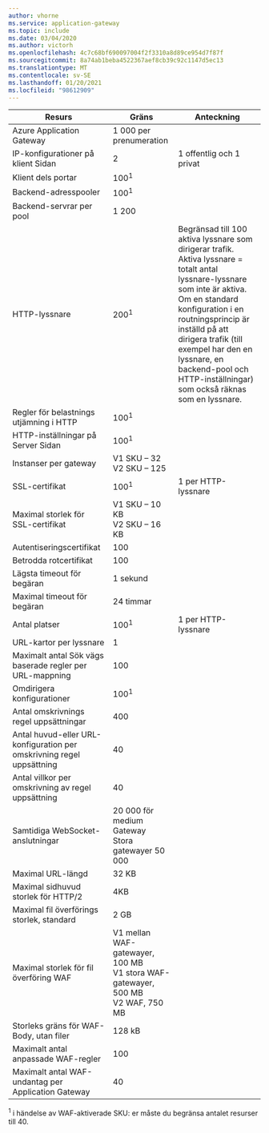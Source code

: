 ```yaml
---
author: vhorne
ms.service: application-gateway
ms.topic: include
ms.date: 03/04/2020
ms.author: victorh
ms.openlocfilehash: 4c7c68bf690097004f2f3310a8d89ce954d7f87f
ms.sourcegitcommit: 8a74ab1beba4522367aef8cb39c92c1147d5ec13
ms.translationtype: MT
ms.contentlocale: sv-SE
ms.lasthandoff: 01/20/2021
ms.locfileid: "98612909"
---
```

| Resurs | Gräns | Anteckning |
| --- | --- | --- |
| Azure Application Gateway |1 000 per prenumeration | |
| IP-konfigurationer på klient Sidan |2 |1 offentlig och 1 privat |
| Klient dels portar |100<sup>1</sup> | |
| Backend-adresspooler |100<sup>1</sup> | |
| Backend-servrar per pool |1 200 | |
| HTTP-lyssnare |200<sup>1</sup> |Begränsad till 100 aktiva lyssnare som dirigerar trafik. Aktiva lyssnare = totalt antal lyssnare-lyssnare som inte är aktiva.<br>Om en standard konfiguration i en routningsprincip är inställd på att dirigera trafik (till exempel har den en lyssnare, en backend-pool och HTTP-inställningar) som också räknas som en lyssnare.|
| Regler för belastnings utjämning i HTTP |100<sup>1</sup> | |
| HTTP-inställningar på Server Sidan |100<sup>1</sup> | |
| Instanser per gateway |V1 SKU – 32<br>V2 SKU – 125 | |
| SSL-certifikat |100<sup>1</sup> |1 per HTTP-lyssnare |
| Maximal storlek för SSL-certifikat |V1 SKU – 10 KB<br>V2 SKU – 16 KB| |
| Autentiseringscertifikat |100 | |
| Betrodda rotcertifikat |100 | |
| Lägsta timeout för begäran |1 sekund | |
| Maximal timeout för begäran |24 timmar | |
| Antal platser |100<sup>1</sup> |1 per HTTP-lyssnare |
| URL-kartor per lyssnare |1 | |
| Maximalt antal Sök vägs baserade regler per URL-mappning|100||
| Omdirigera konfigurationer |100<sup>1</sup>| |
| Antal omskrivnings regel uppsättningar |400| |
| Antal huvud-eller URL-konfiguration per omskrivning regel uppsättning|40| |
| Antal villkor per omskrivning av regel uppsättning|40| |
| Samtidiga WebSocket-anslutningar |20 000 för medium Gateway<br> Stora gatewayer 50 000| |
| Maximal URL-längd|32 KB| |
| Maximal sidhuvud storlek för HTTP/2 |4KB| |
| Maximal fil överförings storlek, standard |2 GB | |
| Maximal storlek för fil överföring WAF |V1 mellan WAF-gatewayer, 100 MB<br>V1 stora WAF-gatewayer, 500 MB<br>V2 WAF, 750 MB| |
| Storleks gräns för WAF-Body, utan filer|128 kB||
| Maximalt antal anpassade WAF-regler|100||
| Maximalt antal WAF-undantag per Application Gateway|40||

<sup>1</sup> i händelse av WAF-aktiverade SKU: er måste du begränsa antalet resurser till 40.
